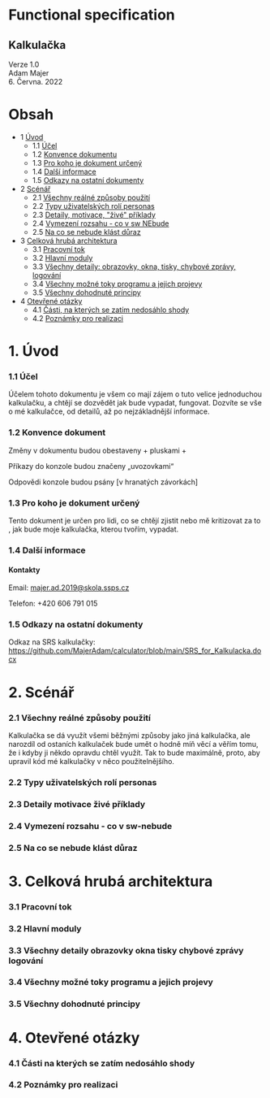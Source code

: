# Functional specification
## Kalkulačka

Verze 1.0  
Adam Majer  
6. Června. 2022

Obsah
================
* 1 [Úvod](#1-úvod)
   * 1.1 [Účel](#11-účel)
   * 1.2 [Konvence dokumentu](#12-konvence-dokument)
   * 1.3 [Pro koho je dokument určený](#13-pro-koho-je-dokument-určený)
   * 1.4 [Další informace](#14-další-informace)
   * 1.5 [Odkazy na ostatní dokumenty](#15-odkazy-na-ostatní-dokumenty)
* 2 [Scénář](#2-scénář)
   * 2.1 [Všechny reálné způsoby použití](#21-všechny-reálné-způsoby-použití)
   * 2.2 [Typy uživatelských rolí personas](#22-typy-uživatelských-rolí-personas)
   * 2.3 [Detaily, motivace, "živé" příklady](#23-detaily-motivace-živé-příklady)
   * 2.4 [Vymezení rozsahu - co v sw NEbude](#24-vymezení-rozsahu---co-v-sw-nebude)
   * 2.5 [Na co se nebude klást důraz](#25-na-co-se-nebude-klást-důraz)
* 3 [Celková hrubá architektura](#3-celková-hrubá-architektura)
   * 3.1 [Pracovní tok](#31-pracovní-tok)
   * 3.2 [Hlavní moduly](#32-hlavní-moduly)
   * 3.3 [Všechny detaily: obrazovky, okna, tisky, chybové zprávy, logování](#33-všechny-detaily-obrazovky-okna-tisky-chybové-zprávy-logování)
   * 3.4 [Všechny možné toky programu a jejich projevy](#34-všechny-možné-toky-programu-a-jejich-projevy)
   * 3.5 [Všechny dohodnuté principy](#35-všechny-dohodnuté-principy)
* 4 [Otevřené otázky](#4-otevřené-otázky)
   * 4.1 [Části, na kterých se zatím nedosáhlo shody](#41-části-na-kterých-se-zatím-nedosáhlo-shody)
   * 4.2 [Poznámky pro realizaci](#42-poznámky-pro-realizaci)

  
# 1. Úvod

### 1.1 Účel
Účelem tohoto dokumentu je všem co mají zájem o tuto velice jednoduchou kalkulačku, a chtějí se dozvědět jak bude vypadat, fungovat. Dozvíte se vše o mé kalkulačce, od detailů, až po nejzákladnější informace.

### 1.2 Konvence dokument
Změny v dokumentu budou obestaveny + pluskami +

Příkazy do konzole budou značeny „uvozovkami“

Odpovědi konzole budou psány [v hranatých závorkách]

### 1.3 Pro koho je dokument určený
Tento dokument je určen pro lidi, co se chtějí zjistit nebo mě kritizovat za to , jak bude moje kalkulačka, kterou tvořím, vypadat.

### 1.4 Další informace
#### Kontakty
Email: majer.ad.2019@skola.ssps.cz

Telefon: +420 606 791 015

### 1.5 Odkazy na ostatní dokumenty
Odkaz na SRS kalkulačky: https://github.com/MajerAdam/calculator/blob/main/SRS_for_Kalkulacka.docx 

# 2. Scénář

### 2.1 Všechny reálné způsoby použití
Kalkulačka se dá využít všemi běžnými způsoby jako jiná kalkulačka, ale narozdíl od ostaních kalkulaček bude umět o hodně míň věcí a věřím tomu, že i kdyby ji někdo opravdu chtěl využít. Tak to bude maximálně, proto, aby upravil kód mé kalkulačky v něco použitelnějšího.

### 2.2 Typy uživatelských rolí personas

### 2.3 Detaily motivace živé příklady

### 2.4 Vymezení rozsahu - co v sw-nebude

### 2.5 Na co se nebude klást důraz

# 3. Celková hrubá architektura
### 3.1 Pracovní tok
### 3.2 Hlavní moduly
### 3.3 Všechny detaily obrazovky okna tisky chybové zprávy logování
### 3.4 Všechny možné toky programu a jejich projevy
### 3.5 Všechny dohodnuté principy
# 4. Otevřené otázky
### 4.1 Části na kterých se zatím nedosáhlo shody
### 4.2 Poznámky pro realizaci






